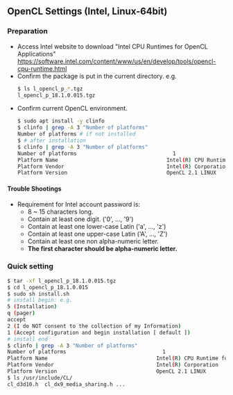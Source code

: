 ## OpenCL Settings (Intel, Linux-64bit)

### Preparation
- Access Intel website to download "Intel CPU Runtimes for OpenCL Applications" 
https://software.intel.com/content/www/us/en/develop/tools/opencl-cpu-runtime.html
- Confirm the package is put in the current directory. e.g.
    ```bash
    $ ls l_opencl_p_*.tgz
    l_opencl_p_18.1.0.015.tgz
    ```
- Confirm current OpenCL environment.
    ```bash
    $ sudo apt install -y clinfo
    $ clinfo | grep -A 3 "Number of platforms"
    Number of platforms # if not installed
    $ # after installation
    $ clinfo | grep -A 3 "Number of platforms"
    Number of platforms                               1
    Platform Name                                   Intel(R) CPU Runtime for OpenCL(TM) Applications
    Platform Vendor                                 Intel(R) Corporation
    Platform Version                                OpenCL 2.1 LINUX
    ```

#### Trouble Shootings
- Requirement for Intel account password is:
    - 8 ~ 15 characters long.
    - Contain at least one digit. ('0', ..., '9')
    - Contain at least one lower-case Latin ('a', ..., 'z')
    - Contain at least one upper-case Latin ('A', ..., 'Z')
    - Contain at least one non alpha-numeric letter.
    - **The first character should be alpha-numeric letter.**

### Quick setting
```bash
$ tar -xf l_opencl_p_18.1.0.015.tgz
$ cd l_opencl_p_18.1.0.015
$ sudo sh install.sh
# install begin: e.g.
5 (Installation)
q (pager)
accept
2 (I do NOT consent to the collection of my Information)
1 (Accept configuration and begin installation [ default ])
# install end
$ clinfo | grep -A 3 "Number of platforms"
Number of platforms                               1
Platform Name                                   Intel(R) CPU Runtime for OpenCL(TM) Applications
Platform Vendor                                 Intel(R) Corporation
Platform Version                                OpenCL 2.1 LINUX
$ ls /usr/include/CL/
cl_d3d10.h  cl_dx9_media_sharing.h ...
```